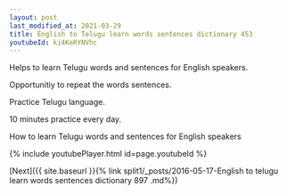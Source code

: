 ```yaml
---
layout: post
last_modified_at: 2021-03-29
title: English to Telugu learn words sentences dictionary 453 
youtubeId: ki4KeRYNVhc
---
```

 
 
Helps to learn Telugu words and sentences for English speakers.

Opportunitiy to repeat the words sentences. 

Practice Telugu language. 
 
10 minutes practice every day. 
 
How to learn Telugu words and sentences for English speakers 
 
{% include youtubePlayer.html id=page.youtubeId %}
 
 
[Next]({{ site.baseurl }}{% link  split1/_posts/2016-05-17-English to telugu learn words sentences dictionary 897 .md%})
 
